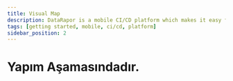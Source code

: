 ```yaml
---
title: Visual Map
description: DataRapor is a mobile CI/CD platform which makes it easy for you to manage the lifecycle of your mobile applications.
tags: [getting started, mobile, ci/cd, platform]
sidebar_position: 2
---
```


# Yapım Aşamasındadır.